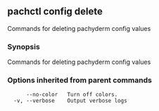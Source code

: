 ## pachctl config delete

Commands for deleting pachyderm config values

### Synopsis


Commands for deleting pachyderm config values

### Options inherited from parent commands

```
      --no-color   Turn off colors.
  -v, --verbose    Output verbose logs
```


